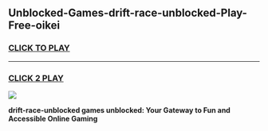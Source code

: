 
## Unblocked-Games-drift-race-unblocked-Play-Free-oikei
<h3>
<a href="https://premium76.site?title=drift-race-unblocked&ref=18A1">CLICK TO PLAY</a></h3>
<hr>

<h3>
<a href="https://premium76.site?title=drift-race-unblocked&ref=18A1">CLICK 2 PLAY</a>
  
</h3>

<a href="https://premium76.site?title=drift-race-unblocked&ref=18A1"><img src="https://clearcache.store/games.png"></a>


**drift-race-unblocked games unblocked: Your Gateway to Fun and Accessible Online Gaming**
